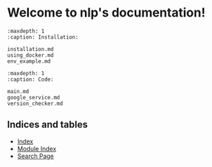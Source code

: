 # Welcome to nlp's documentation!

```{toctree}
:maxdepth: 1
:caption: Installation:

installation.md
using_docker.md
env_example.md
```

```{toctree}
:maxdepth: 1
:caption: Code:

main.md
google_service.md
version_checker.md
```
    
## Indices and tables

- [Index](genindex)
- [Module Index](modindex)
- [Search Page](search)